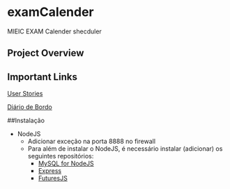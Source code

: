 # examCalender
MIEIC EXAM Calender shecduler

## Project Overview


## Important Links

[User Stories](https://docs.google.com/document/d/1gisUbCZDdazNxktT4dzAvafRJe-ktcnBBxLc8jqedRs/edit?usp=sharing)

[Diário de Bordo](https://docs.google.com/a/gcloud.fe.up.pt/document/d/112_cswYfBOUo5mhLNmstwi2SFHChyAk6m93GG2Lr_7I/edit?usp=sharing)


##Instalação
* NodeJS
  * Adicionar exceção na porta 8888 no firewall
  * Para além de instalar o NodeJS, é necessário instalar (adicionar) os seguintes repositórios:
    * [MySQL for NodeJS](https://github.com/mysqljs/mysql)
    * [Express](https://github.com/expressjs/express/)
    * [FuturesJS](https://github.com/FuturesJS/FuturesJS/tree/v2.0)
